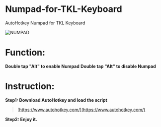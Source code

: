 # Numpad-for-TKL-Keyboard
AutoHotkey Numpad for TKL Keyboard

![NUMPAD](https://user-images.githubusercontent.com/61930699/83713796-a80ed300-a65b-11ea-8504-0f440e3a3f63.png)

# Function: 

**Double tap "Alt" to enable Numpad**
**Double tap "Alt" to disable Numpad**
# Instruction: 

**Step1: Download AutoHotkey and load the script**

> [https://www.autohotkey.com/](https://www.autohotkey.com/)


**Step2: Enjoy it.**

